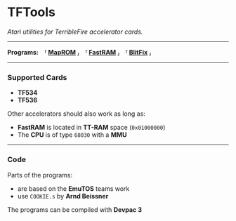 
[MapROM]: /program/MapROM.md
[FastRAM]: /program/FastRAM.md
[BlitFix]: /program/BlitFix.md



# TFTools
*Atari utilities for TerribleFire accelerator cards.*

---

**Programs: ⸢ [MapROM] ⸥ ⸢ [FastRAM] ⸥ ⸢ [BlitFix] ⸥**

---

### Supported Cards

- **TF534**
- **TF536**

Other accelerators should also work as long as:
- **FastRAM** is located in **TT-RAM** space (`0x01000000`)
- The **CPU** is of type `68030` with a **MMU**

---

### Code

Parts of the programs:
- are based on the **EmuTOS** teams work
- use `COOKIE.s` by **Arnd Beissner**

The programs can be compiled with **Devpac 3**
